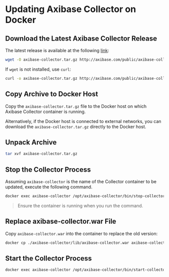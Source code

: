 # Updating Axibase Collector on Docker

## Download the Latest Axibase Collector Release

The latest release is available at the following [link](https://axibase.com/public/axibase-collector_latest.htm):

```bash
wget -O axibase-collector.tar.gz http://axibase.com/public/axibase-collector-v{revision}.tar.gz
```

If `wget` is not installed, use `curl`:

```bash
curl -o axibase-collector.tar.gz http://axibase.com/public/axibase-collector-v{revision}.tar.gz
```

## Copy Archive to Docker Host

Copy the `axibase-collector.tar.gz` file to the Docker host on which Axibase Collector container is running.

Alternatively, if the Docker host is connected to external networks, you can download the `axibase-collector.tar.gz` directly to the Docker host.

## Unpack Archive

```bash
tar xvf axibase-collector.tar.gz
```

## Stop the Collector Process

Assuming `axibase-collector` is the name of the Collector container to be updated, execute the following command.

```bash
docker exec axibase-collector /opt/axibase-collector/bin/stop-collector.sh
```

> Ensure the container is running when you run the command.

## Replace axibase-collector.war File

Copy `axibase-collector.war` into the container to replace the old version:

```bash
docker cp ./axibase-collector/lib/axibase-collector.war axibase-collector:/opt/axibase-collector/lib/
```

## Start the Collector Process

```bash
docker exec axibase-collector /opt/axibase-collector/bin/start-collector.sh
```